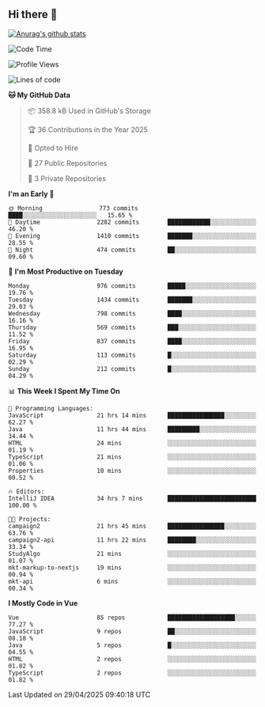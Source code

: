 ## Hi there 👋

[![Anurag's github stats](https://github-readme-stats.vercel.app/api?username=Songwonseok)](https://github.com/anuraghazra/github-readme-stats)



<!--START_SECTION:waka-->
![Code Time](http://img.shields.io/badge/Code%20Time-3%2C417%20hrs%2023%20mins-blue)

![Profile Views](http://img.shields.io/badge/Profile%20Views-0-blue)

![Lines of code](https://img.shields.io/badge/From%20Hello%20World%20I%27ve%20Written-34.8%20million%20lines%20of%20code-blue)

**🐱 My GitHub Data** 

> 📦 358.8 kB Used in GitHub's Storage 
 > 
> 🏆 36 Contributions in the Year 2025
 > 
> 💼 Opted to Hire
 > 
> 📜 27 Public Repositories 
 > 
> 🔑 3 Private Repositories 
 > 
**I'm an Early 🐤** 

```text
🌞 Morning                773 commits         ████░░░░░░░░░░░░░░░░░░░░░   15.65 % 
🌆 Daytime                2282 commits        ████████████░░░░░░░░░░░░░   46.20 % 
🌃 Evening                1410 commits        ███████░░░░░░░░░░░░░░░░░░   28.55 % 
🌙 Night                  474 commits         ██░░░░░░░░░░░░░░░░░░░░░░░   09.60 % 
```
📅 **I'm Most Productive on Tuesday** 

```text
Monday                   976 commits         █████░░░░░░░░░░░░░░░░░░░░   19.76 % 
Tuesday                  1434 commits        ███████░░░░░░░░░░░░░░░░░░   29.03 % 
Wednesday                798 commits         ████░░░░░░░░░░░░░░░░░░░░░   16.16 % 
Thursday                 569 commits         ███░░░░░░░░░░░░░░░░░░░░░░   11.52 % 
Friday                   837 commits         ████░░░░░░░░░░░░░░░░░░░░░   16.95 % 
Saturday                 113 commits         █░░░░░░░░░░░░░░░░░░░░░░░░   02.29 % 
Sunday                   212 commits         █░░░░░░░░░░░░░░░░░░░░░░░░   04.29 % 
```


📊 **This Week I Spent My Time On** 

```text
💬 Programming Languages: 
JavaScript               21 hrs 14 mins      ████████████████░░░░░░░░░   62.27 % 
Java                     11 hrs 44 mins      █████████░░░░░░░░░░░░░░░░   34.44 % 
HTML                     24 mins             ░░░░░░░░░░░░░░░░░░░░░░░░░   01.19 % 
TypeScript               21 mins             ░░░░░░░░░░░░░░░░░░░░░░░░░   01.06 % 
Properties               10 mins             ░░░░░░░░░░░░░░░░░░░░░░░░░   00.52 % 

🔥 Editors: 
IntelliJ IDEA            34 hrs 7 mins       █████████████████████████   100.00 % 

🐱‍💻 Projects: 
campaign2                21 hrs 45 mins      ████████████████░░░░░░░░░   63.76 % 
campaign2-api            11 hrs 22 mins      ████████░░░░░░░░░░░░░░░░░   33.34 % 
StudyAlgo                21 mins             ░░░░░░░░░░░░░░░░░░░░░░░░░   01.07 % 
mkt-markup-to-nextjs     19 mins             ░░░░░░░░░░░░░░░░░░░░░░░░░   00.94 % 
mkt-api                  6 mins              ░░░░░░░░░░░░░░░░░░░░░░░░░   00.34 % 
```

**I Mostly Code in Vue** 

```text
Vue                      85 repos            ███████████████████░░░░░░   77.27 % 
JavaScript               9 repos             ██░░░░░░░░░░░░░░░░░░░░░░░   08.18 % 
Java                     5 repos             █░░░░░░░░░░░░░░░░░░░░░░░░   04.55 % 
HTML                     2 repos             ░░░░░░░░░░░░░░░░░░░░░░░░░   01.82 % 
TypeScript               2 repos             ░░░░░░░░░░░░░░░░░░░░░░░░░   01.82 % 
```




 Last Updated on 29/04/2025 09:40:18 UTC
<!--END_SECTION:waka-->
